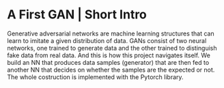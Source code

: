 # A First GAN | Short Intro
Generative adversarial networks are machine learning structures that can learn to imitate a given distribution of data.
GANs consist of two neural networks, one trained to generate data and the other trained to distinguish fake data from real data.
And this is how this project navigates itself. We build an NN that produces data samples (generator) that are then fed to another
NN that decides on whether the samples are the expected or not. The whole costruction is implemented with the Pytorch library.

